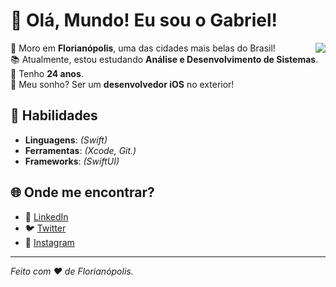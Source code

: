 
# 👋 Olá, Mundo! Eu sou o Gabriel!

<img align="right" src="https://github-readme-stats.vercel.app/api?username=ogabrieloliver&show_icons=true&theme=radical" />

🌆 Moro em **Florianópolis**, uma das cidades mais belas do Brasil!  
📚 Atualmente, estou estudando **Análise e Desenvolvimento de Sistemas**.  
🎂 Tenho **24 anos**.  
🍏 Meu sonho? Ser um **desenvolvedor iOS** no exterior!  

## 🚀 Habilidades

- **Linguagens**: _(Swift)_
- **Ferramentas**: _(Xcode, Git.)_
- **Frameworks**: _(SwiftUI)_

## 🌐 Onde me encontrar?

- 💼 [LinkedIn](ogabrieloliver)
- 🐦 [Twitter](ogabrieloliver)
- 📸 [Instagram](ogabrieloliver)

---

_Feito com ❤️ de Florianópolis._
